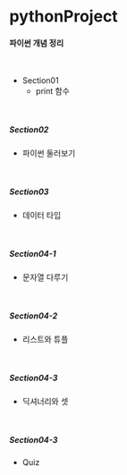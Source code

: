 # pythonProject
#### 파이썬 개념 정리
</br>

- Section01
  - print 함수  
</br>

##### Section02
- 파이썬 둘러보기  
</br>


##### Section03
- 데이터 타입  
</br>


##### Section04-1
- 문자열 다루기  
</br>


##### Section04-2
- 리스트와 튜플  
</br>


##### Section04-3
- 딕셔너리와 셋 
</br>

##### Section04-3
- Quiz
</br>

